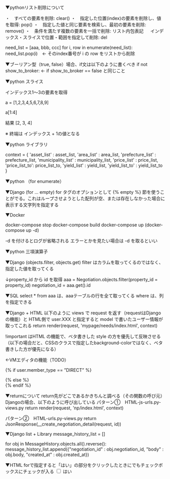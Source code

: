 ▼pythonリスト削除について

・　すべての要素を削除: clear()
・　指定した位置(index)の要素を削除し、値を取得: pop()
・　指定した値と同じ要素を検索し、最初の要素を削除: remove()
・　条件を満たす複数の要素を一括で削除: リスト内包表記
　 インデックス・スライスで位置・範囲を指定して削除: del

need_list = [aaa, bbb, ccc]
for i, row in enumerate(need_list):
    need_list.pop(i)　← そのindex番号が i の row をリストから削除
    


▼ブーリアン型（true, false）場合、if文は以下のように書くべき
if not show_to_broker:      ← if show_to_broker == false と同じこと



▼python スライス

インデックス1〜3の要素を取得

a = [1,2,3,4,5,6,7,8,9]

a[1:4]

結果
[2, 3, 4]

※ 終端は インデックス + 1の値となる



▼python ライブラリ

context = {
        'asset_list' : asset_list,
        'area_list' : area_list,
        'prefecture_list' : prefecture_list,
        'municipality_list' : municipality_list,
        'price_list' : price_list,
        'price_list_to': price_list_to,
        'yield_list' : yield_list,
        'yield_list_to' : yield_list_to
        }



▼python （for enumerate）



▼Django (for ... empty)
for タグのオプションとして {% empty %} 節を使うことがでる。これはループさせようとした配列が空、または存在しなかった場合に表示する文字列を指定する



▼Docker

docker-compose stop
docker-compose build
docker-compose up (docker-compose up -d)

-d を付けるとログが省略される
エラーとかを見たい場合は -d を取るといい



▼python 三項演算子



▼Django (objects.filter, objects.get)
filter はカラムを取ってくるのではなく、指定した値を取ってくる

↓property_id から id を取得
aaa =  Negotiation.objects.filter(property_id = property_id)
negotiation_id = aaa.get().id



▼SQL
select * from aaa は、aaaテーブルの行を全て取ってくる
where は、列を指定できる



▼Django + HTML
以下のように views で request を返す（requestはDjangoの機能）と HTML側で user.XXX と指定すると model で書いたユーザー情報が取ってこれる
return render(request, 'mypage/needs/index.html', context)

!important はHTML の機能で、ベタ書きした style の方を優先して反映させる
（以下の場合だと、CSSのクラスで指定したbackground-colorではなく、ベタ書きした方が優先になる）

<!-- TODO: デザイン未済 --> ←VMエディタの機能（TODO）
  {% if user.member_type == ”DIRECT” %}
    <div class="l-header__top__inner; background-color: #E6B422 !important;">
  {% else %}
    <div class="l-header__top__inner">
  {% endif %}



▼returnについて
return先がどこであるかきちんと調べる（その関数の呼び元）
Djangoの場合、以下のように呼び出している
パターン①　HTML-js-urls.py-views.py 
return render(request, 'np/index.html', context)

パターン②　HTML-urls.py-views.py
return JsonResponse(__create_negotiation_detail(request, id))



▼Django list + Library
message_history_list = []

for obj in MessageHistory.objects.all().reverse():
    message_history_list.append({"negotiation_id" : obj.negotiation_id, "body" : obj.body, "created_at" : obj.created_at})


▼HTML forで指定すると「はい」の部分をクリックしたときにでもチェックボックスにチェックが入る
<input type="checkbox" id="brokercheck" value="1">
<label for="brokercheck"><span>はい</span></label>


